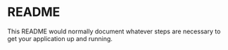 
# README #

This README would normally document whatever steps are necessary to get your application up and running.

